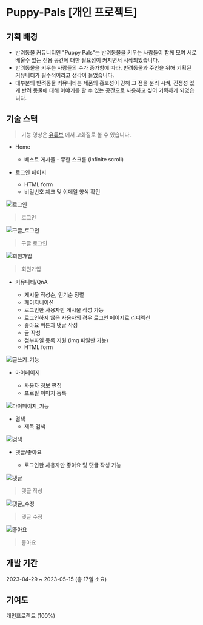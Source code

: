 # Puppy-Pals [개인 프로젝트]

## 기획 배경

- 반려동물 커뮤니티인 "Puppy Pals"는 반려동물을 키우는 사람들이 함께 모여 서로 배울수 있는 전용 공간에 대한 필요성이 커지면서 시작되었습니다.
- 반려동물을 키우는 사람들의 수가 증가함에 따라, 반려동물과 주인을 위해 기획된 커뮤니티가 필수적이라고 생각이 들었습니다.
- 대부분의 반려동물 커뮤니티는 제품의 홍보성이 강해 그 점을 분리 시켜, 진정성 있게 반려 동물에 대해 이야기를 할 수 있는 공간으로 사용하고 싶어 기획하게 되었습니다.

## 기술 스택

> 기능 영상은 [유튜브](https://www.youtube.com/playlist?list=PLvtDFkreZZvxQ5lJrYEh6mUSK52qCL3Ki) 에서 고화질로 볼 수 있습니다.

- Home

  - 베스트 게시물 - 무한 스크롤 (infinite scroll)

- 로그인 페이지

  - HTML form
  - 비밀번호 체크 및 이메일 양식 확인

![로그인](https://github.com/kwonseona/Puppy-pals/assets/119383369/beba8f30-976b-4673-af39-149994e41285)

> 로그인

![구글_로그인](https://github.com/kwonseona/Puppy-pals/assets/119383369/197dbee7-b1a4-486a-b76d-993d4abb81af)

> 구글 로그인

![회원가입](https://github.com/kwonseona/Puppy-pals/assets/119383369/c5bd2651-1ca7-4b21-8aed-7f020e3f0901)

> 회원가입

- 커뮤니티/QnA

  - 게시물 작성순, 인기순 정렬
  - 페이지네이션
  - 로그인한 사용자만 게시물 작성 가능
  - 로그인하지 않은 사용자의 경우 로그인 페이지로 리디렉션
  - 좋아요 버튼과 댓글 작성
  - 글 작성
  - 첨부파일 등록 지원 (img 파일만 가능)
  - HTML form

![글쓰기_기능](https://github.com/kwonseona/Puppy-pals/assets/119383369/8065eb66-5d9a-4310-b653-58a8569d76dc)

- 마이페이지

  - 사용자 정보 편집
  - 프로필 이미지 등록

![마이페이지_기능](https://github.com/kwonseona/Puppy-pals/assets/119383369/a2925e9a-1d95-4374-ab0f-2c66567d849d)

- 검색
  - 제목 검색

![검색](https://github.com/kwonseona/Puppy-pals/assets/119383369/b9bdd3f1-1527-4b58-9a84-d9d34d28f203)

- 댓글/좋아요

  - 로그인한 사용자만 좋아요 및 댓글 작성 가능

![댓글](https://github.com/kwonseona/Puppy-pals/assets/119383369/5bd5299d-2a5e-498c-8c25-5703adde61e6)

> 댓글 작성

![댓글_수정](https://github.com/kwonseona/Puppy-pals/assets/119383369/a92cca40-14a0-4af6-81b9-229619c95f5e)

> 댓글 수정

![좋아요](https://github.com/kwonseona/Puppy-pals/assets/119383369/1e48bb50-8775-4fa3-96ad-33baf1d5cf08)

> 좋아요

## 개발 기간

2023-04-29 ~ 2023-05-15 (총 17일 소요)

## 기여도

개인프로젝트 (100%)
